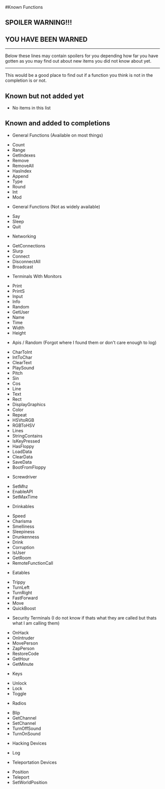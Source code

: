 #Known Functions

SPOILER WARNING!!!
------------------
YOU HAVE BEEN WARNED
---------------------------------------

----------
Below these lines may contain spoilers for you depending how far you have gotten as you may find out about new items you did not know about yet.
***
This would be a good place to find out if a function you think is not in the completion is or not.

## Known but not added yet
 - No items in this list

## Known and added to completions
 - General Functions (Available on most things)
  * Count
  * Range
  * GetIndexes
  * Remove
  * RemoveAll
  * HasIndex
  * Append
  * Type
  * Round
  * Int
  * Mod
 - General Functions (Not as widely available)
  * Say
  * Sleep
  * Quit
 - Networking
  * GetConnections
  * Slurp
  * Connect
  * DisconnectAll
  * Broadcast
 - Terminals With Monitors
  * Print
  * PrintS
  * Input
  * Info
  * Random
  * GetUser
  * Name
  * Time
  * Width
  * Height
 - Apis / Random (Forgot where I found them or don't care enough to log)
  * CharToInt
  * IntToChar
  * ClearText
  * PlaySound
  * Pitch
  * Sin
  * Cos
  * Line
  * Text
  * Rect
  * DisplayGraphics
  * Color
  * Repeat
  * HSVtoRGB
  * RGBToHSV
  * Lines
  * StringContains
  * IsKeyPressed
  * HasFloppy
  * LoadData
  * ClearData
  * SaveData
  * BootFromFloppy
 - Screwdriver 
  * SetMhz
  * EnableAPI
  * SetMaxTime
 - Drinkables
  * Speed
  * Charisma
  * Smelliness
  * Sleepiness
  * Drunkenness
  * Drink
  * Corruption
  * IsUser
  * GetRoom
  * RemoteFunctionCall
 - Eatables
  * Trippy
  * TurnLeft
  * TurnRight
  * FastForward
  * Move
  * QuickBoost
 - Security Terminals (I do not know if thats what they are called but thats what I am calling them)
  * OnHack
  * OnIntruder
  * MovePerson
  * ZapPerson
  * RestoreCode
  * GetHour
  * GetMinute
 - Keys
  * Unlock
  * Lock
  * Toggle
 - Radios
  * Blip
  * GetChannel
  * SetChannel
  * TurnOffSound
  * TurnOnSound
 - Hacking Devices
  * Log
 - Teleportation Devices
  * Position
  * Teleport
  * SetWorldPosition

